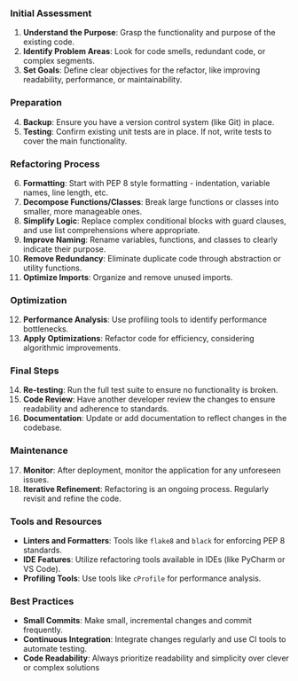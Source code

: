 ### Initial Assessment
1. **Understand the Purpose**: Grasp the functionality and purpose of the existing code.
2. **Identify Problem Areas**: Look for code smells, redundant code, or complex segments.
3. **Set Goals**: Define clear objectives for the refactor, like improving readability, performance, or maintainability.

### Preparation
4. **Backup**: Ensure you have a version control system (like Git) in place.
5. **Testing**: Confirm existing unit tests are in place. If not, write tests to cover the main functionality.

### Refactoring Process
6. **Formatting**: Start with PEP 8 style formatting - indentation, variable names, line length, etc.
7. **Decompose Functions/Classes**: Break large functions or classes into smaller, more manageable ones.
8. **Simplify Logic**: Replace complex conditional blocks with guard clauses, and use list comprehensions where appropriate.
9. **Improve Naming**: Rename variables, functions, and classes to clearly indicate their purpose.
10. **Remove Redundancy**: Eliminate duplicate code through abstraction or utility functions.
11. **Optimize Imports**: Organize and remove unused imports.

### Optimization
12. **Performance Analysis**: Use profiling tools to identify performance bottlenecks.
13. **Apply Optimizations**: Refactor code for efficiency, considering algorithmic improvements.

### Final Steps
14. **Re-testing**: Run the full test suite to ensure no functionality is broken.
15. **Code Review**: Have another developer review the changes to ensure readability and adherence to standards.
16. **Documentation**: Update or add documentation to reflect changes in the codebase.

### Maintenance
17. **Monitor**: After deployment, monitor the application for any unforeseen issues.
18. **Iterative Refinement**: Refactoring is an ongoing process. Regularly revisit and refine the code.

### Tools and Resources
- **Linters and Formatters**: Tools like `flake8` and `black` for enforcing PEP 8 standards.
- **IDE Features**: Utilize refactoring tools available in IDEs (like PyCharm or VS Code).
- **Profiling Tools**: Use tools like `cProfile` for performance analysis.

### Best Practices
- **Small Commits**: Make small, incremental changes and commit frequently.
- **Continuous Integration**: Integrate changes regularly and use CI tools to automate testing.
- **Code Readability**: Always prioritize readability and simplicity over clever or complex solutions